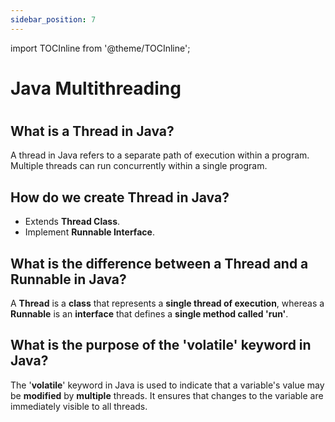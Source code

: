 ```yaml
---
sidebar_position: 7
---
```

import TOCInline from '@theme/TOCInline';

# Java Multithreading
# <TOCInline toc={toc} />

## What is a Thread in Java?
A thread in Java refers to a separate path of execution within a program. Multiple threads can run concurrently within a single program.
## How do we create Thread in Java?
- Extends **Thread Class**. 
- Implement **Runnable Interface**.
## What is the difference between a Thread and a Runnable in Java?
A **Thread** is a **class** that represents a **single thread of execution**, whereas a **Runnable** is an **interface** that defines a **single method called 'run'**.
## What is the purpose of the 'volatile' keyword in Java?
The '**volatile**' keyword in Java is used to indicate that a variable's value may be **modified** by **multiple** threads. It ensures that changes to the variable are immediately visible to all threads.
